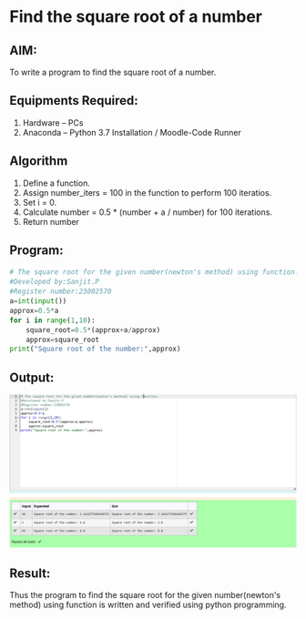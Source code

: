 # Find the square root of a number

## AIM:
To write a program to find the square root of a number.

## Equipments Required:
1. Hardware – PCs
2. Anaconda – Python 3.7 Installation / Moodle-Code Runner

## Algorithm
1. Define a function.
2. Assign number_iters = 100 in the function to perform 100 iteratios.
3. Set i = 0.
4. Calculate  number = 0.5 * (number + a / number) for 100 iterations.
5. Return number

## Program:
```python
# The square root for the given number(newton's method) using function.
#Developed by:Sanjit.P
#Register number:23002570
a=int(input())
approx=0.5*a
for i in range(1,10):
    square_root=0.5*(approx+a/approx)
    approx=square_root
print("Square root of the number:",approx)
```

## Output:
![gcd of two number](exp2bpy.png)


## Result:
Thus the program to find the square root for the given number(newton's method) using function is written and verified using python programming.
